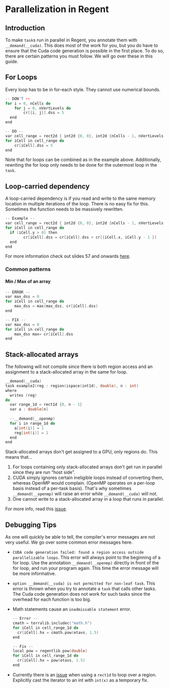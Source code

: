 # Parallelization in Regent



## Introduction

To make `task`s run in parallel in Regent, you annotate them with `__demand(__cuda)`. This does most of the work for you, but you do have to ensure that the Cuda code generation is possible in the first place. To do so, there are certain patterns you must follow. We will go over these in this guide.



## For Loops

Every loop has to be in for-each style. They cannot use numerical bounds.

```c++
-- DON'T --
for i = 0, nCells do
	for j = 0, nVertLevels do
		cr[{i, j}].dss = 5
  end
end
```

```c++
-- DO --
var cell_range = rect2d { int2d {0, 0}, int2d {nCells - 1, nVertLevels - 1} }
for iCell in cell_range do
	cr[iCell].dss = 5
end
```

Note that for loops can be combined as in the example above. Additionally, rewriting the for loop only needs to be done for the outermost loop in the `task`.



## Loop-carried dependency

A loop-carried dependency is if you read and write to the same memory location in multiple iterations of the loop. There is no easy fix for this. Sometimes the function needs to be massively rewritten.

```c++
-- Example --
var cell_range = rect2d { int2d {0, 0}, int2d {nCells - 1, nVertLevels - 1} }
for iCell in cell_range do
  if (iCell.y > 0) then
		cr[iCell].dss = cr[iCell].dss + cr[{iCell.x, iCell.y - 1 }]
  end
end
```

For more information check out slides 57 and onwards [here](https://www3.nd.edu/~zxu2/acms60212-40212/Lec-12-OpenMP.pdf).

### Common patterns

#### Min / Max of an array

```c++
-- ERROR --
var max_dss = 0
for iCell in cell_range do
	max_dss = max(max_dss, cr[iCell].dss)
end
```

```c++
-- FIX --
var max_dss = 0
for iCell in cell_range do
	max_dss max= cr[iCell].dss
end
```



## Stack-allocated arrays

The following will not compile since there is both region access and an assignment to a stack-allocated array in the same for loop.

```c++
__demand(__cuda)
task example2(reg : region(ispace(int1d), double), n : int)
where
  writes (reg)
do
  var range_1d = rect1d {0, n - 1}
  var a : double[n]
 
  --__demand(__openmp)
  for i in range_1d do
    a[int(i)] = 1
    reg[int(i)] = 1
  end
end
```

Stack-allocated arrays don’t get assigned to a GPU, only regions do. This means that…

1. For loops containing only stack-allocated arrays don’t get run in parallel since they are run “host side”.
2. CUDA simply ignores certain ineligible loops instead of converting them, whereas OpenMP would complain. (OpenMP operates on a per-loop basis instead of a per-task basis). That's why sometimes `__demand(__openmp)` will raise an error while `__demand(__cuda)` will not.
3. One cannot write to a stack-allocated array in a loop that runs in parallel.

For more info, read this [issue](https://github.com/StanfordLegion/legion/issues/1124).



## Debugging Tips

As one will quickly be able to tell, the compiler's error messages are not very useful. We go over some common error messages here.  

- `CUDA code generation failed: found a region access outside parallelizable loops`. This error will always point to the beginning of a for loop. Use the annotation `__demand(__openmp)` directly in front of the for loop, and run your program again. This time the error message will be more informative.

- `option __demand(__cuda) is not permitted for non-leaf task`. This error is thrown when you try to annotate a `task` that calls other tasks. The Cuda code generation does not work for such tasks since the overhead for each function is too big. 

- Math statements cause an `inadmissable statement` error. 

  ```c++
  -- Error --
  cmath = terralib.includec("math.h")
  for iCell in cell_range_1d do
    cr[iCell].hx = cmath.pow(etavs, 1.5)
  end
  ```

  ```c++
  -- Fix --
  local pow = regentlib.pow(double)
  for iCell in cell_range_1d do
    cr[iCell].hx = pow(etavs, 1.5)
  end
  ```

- Currently there is an [issue](https://github.com/StanfordLegion/legion/issues/1121) when using a `rect1d` to loop over a region. Explicitly cast the iterator to an int with `int(x)` as a temporary fix.  
